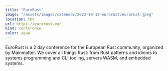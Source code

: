```yaml
---
title: "EuroRust"
image: "/assets/images/calendar/2023-10-12-eurorust/eurorust.jpeg"
location: tbd
url: https://eurorust.eu/
kind: conference
color: aqua
---
```


EuroRust is a 2 day conference for the European Rust community, organized by
Mainmatter. We cover all things Rust: from Rust patterns and idioms to systems
programming and CLI tooling, servers WASM, and embedded systems.
